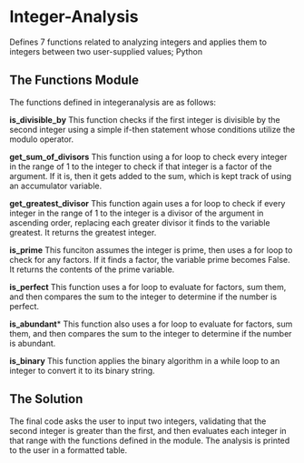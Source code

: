 # Integer-Analysis
Defines 7 functions related to analyzing integers and applies them to integers between two user-supplied values; Python

## The Functions Module
The functions defined in integeranalysis are as follows:

**is_divisible_by**
This function checks if the first integer is divisible by the second integer using a simple if-then statement whose conditions utilize the modulo operator. 

**get_sum_of_divisors**
This function using a for loop to check every integer in the range of 1 to the integer to check if that integer is a factor of the argument. If it is, then it gets added to the sum, which is kept track of using an accumulator variable. 

**get_greatest_divisor**
This function again uses a for loop to check if every integer in the range of 1 to the integer is a divisor of the argument in ascending order, replacing each greater divisor it finds to the variable greatest. It returns the greatest integer.

**is_prime**
This funciton assumes the integer is prime, then uses a for loop to check for any factors. If it finds a factor, the variable prime becomes False. It returns the contents of the prime variable.

**is_perfect**
This function uses a for loop to evaluate for factors, sum them, and then compares the sum to the integer to determine if the number is perfect.

**is_abundant***
This function also uses a for loop to evaluate for factors, sum them, and then compares the sum to the integer to determine if the number is abundant.

**is_binary**
This function applies the binary algorithm in a while loop to an integer to convert it to its binary string.

## The Solution
The final code asks the user to input two integers, validating that the second integer is greater than the first, and then evaluates each integer in that range with the functions defined in the module. The analysis is printed to the user in a formatted table.
